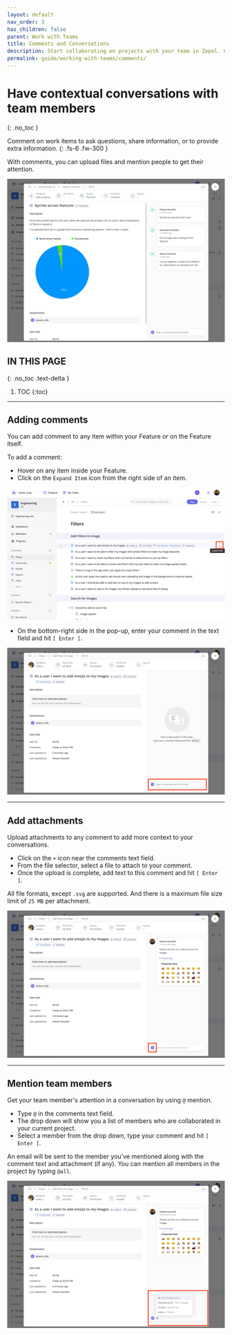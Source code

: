 ```yaml
---
layout: default
nav_order: 3
has_children: false
parent: Work with Teams
title: Comments and Conversations
description: Start collaborating on projects with your team in Zepel. Comment, mention people, and share files within your conversation.
permalink: guide/working-with-teams/comments/
---
```

# Have contextual conversations with team members
{: .no_toc }

Comment on work items to ask questions, share information, or to provide extra information.
{: .fs-6 .fw-300 }

With comments, you can upload files and mention people to get their attention.

![Enter your comment](/assets/uploads/zepel-comments.png "Comment text field")

## IN THIS PAGE
{: .no_toc .text-delta }

1. TOC
{:toc}

---

## Adding comments

You can add comment to any item within your Feature or on the Feature itself.

To add a comment:
- Hover on any item inside your Feature. 
- Click on the ```Expand Item``` icon from the right side of an item.

![Click on Expand Item icon](/assets/uploads/expand-item.png "Expand Item Icon")

- On the bottom-right side in the pop-up, enter your comment in the text field and hit ```[ Enter ]```.

![Enter your comment](/assets/uploads/comments-field.png "Comment text field")

---

## Add attachments

Upload attachments to any comment to add more context to your conversations. 

- Click on the ```+``` icon near the comments text field.
- From the file selector, select a file to attach to your comment.
- Once the upload is complete, add text to this comment and hit ```[ Enter ]```.

All file formats, except ```.svg``` are supported. And there is a maximum file size limit of ```25 MB``` per attachment.

![Upload attachments to your comment](/assets/uploads/comment-attachments.png "Add Attachments to Comments")

---

## Mention team members

Get your team member's attention in a conversation by using ```@``` mention.

- Type ```@``` in the comments text field.
- The drop down will show you a list of members who are collaborated in your current project.
- Select a member from the drop down, type your comment and hit ```[ Enter ]```.

An email will be sent to the member you've mentioned along with the comment text and attachment (if any). You can mention all members in the project by typing ```@all```.

![Type @ to mention members in your comment](/assets/uploads/comment-mentions.png "Mention teammates in Comments")